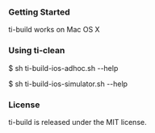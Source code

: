 ### Getting Started
ti-build works on Mac OS X 

### Using ti-clean
$ sh ti-build-ios-adhoc.sh --help

$ sh ti-build-ios-simulator.sh --help

### License
ti-build is released under the MIT license.